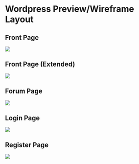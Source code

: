 # Wordpress Preview/Wireframe Layout


## Front Page
![](https://user-images.githubusercontent.com/33044507/33592746-66b2ac0a-d9c7-11e7-9df6-7599b0f0505c.png)

## Front Page (Extended)
![](https://user-images.githubusercontent.com/33044507/33593224-6c56b4ec-d9c9-11e7-9e8c-d03f772862bb.png)

## Forum Page
![](https://user-images.githubusercontent.com/33044507/33592748-66dacfd2-d9c7-11e7-8a86-75483f4665d2.png)

## Login Page
![](https://user-images.githubusercontent.com/33044507/33592749-67029670-d9c7-11e7-8b5b-63833e7a4a27.png)

## Register Page
![](https://user-images.githubusercontent.com/33044507/33592750-6729a5e4-d9c7-11e7-8975-20c73d19bbca.png)
